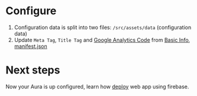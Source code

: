 # Configure

1. Configuration data is split into two files:
`/src/assets/data` (configuration data)
1. Update `Meta Tag`, `Title Tag` and [Google Analytics Code](https://analytics.google.com/analytics/web/#/) from [Basic Info](/public/index.html), [manifest.json](/public/manifest.json)


# Next steps

Now your Aura is up configured, learn how [deploy][deploy] web app using firebase.

[deploy]: deploy.md
